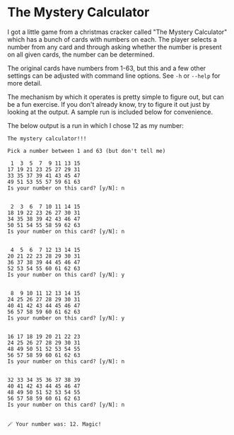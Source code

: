 # The Mystery Calculator

I got a little game from a christmas cracker called "The Mystery Calculator"
which has a bunch of cards with numbers on each. The player selects a number
from any card and through asking whether the number is present on all given
cards, the number can be determined.

The original cards have numbers from 1-63, but this and a few other settings can
be adjusted with command line options. See `-h` or `--help` for more detail.

The mechanism by which it operates is pretty simple to figure out, but can be a
fun exercise. If you don't already know, try to figure it out just by looking at
the output. A sample run is included below for convenience.

The below output is a run in which I chose 12 as my number:
```text
The mystery calculator!!!

Pick a number between 1 and 63 (but don't tell me)

 1  3  5  7  9 11 13 15
17 19 21 23 25 27 29 31
33 35 37 39 41 43 45 47
49 51 53 55 57 59 61 63
Is your number on this card? [y/N]: n


 2  3  6  7 10 11 14 15
18 19 22 23 26 27 30 31
34 35 38 39 42 43 46 47
50 51 54 55 58 59 62 63
Is your number on this card? [y/N]: n


 4  5  6  7 12 13 14 15
20 21 22 23 28 29 30 31
36 37 38 39 44 45 46 47
52 53 54 55 60 61 62 63
Is your number on this card? [y/N]: y


 8  9 10 11 12 13 14 15
24 25 26 27 28 29 30 31
40 41 42 43 44 45 46 47
56 57 58 59 60 61 62 63
Is your number on this card? [y/N]: y


16 17 18 19 20 21 22 23
24 25 26 27 28 29 30 31
48 49 50 51 52 53 54 55
56 57 58 59 60 61 62 63
Is your number on this card? [y/N]: n


32 33 34 35 36 37 38 39
40 41 42 43 44 45 46 47
48 49 50 51 52 53 54 55
56 57 58 59 60 61 62 63
Is your number on this card? [y/N]: n


🪄 Your number was: 12. Magic!
```
